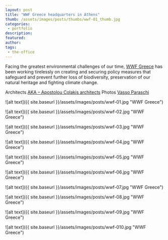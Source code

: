 ```yaml
---
layout: post
title: "WWF Greece headquarters in Athens"
thumb: /assets/images/posts/thumbs/wwf-01_thumb.jpg
categories:
 - portfolio
description:
featured:
author: 
tags:
 - the-office
---
```


Facing the greatest environmental challenges of our time, <a href="https://www.wwf.gr/en/">WWF Greece</a> has been working tirelessly on creating and securing policy measures that safeguard and prevent further loss of biodiversity, preservation of our natural heritage and fighting climate change.

<p class="credits">
    <span class="title">Architects</span>
        <span class="contributor"><a href="http://www.ak-a.gr/index/">AKA – Apostolou Colakis architects</a></span>
    <span class="title">Photos</span>
        <span class="contributor"><a href="https://www.instagram.com/vassoparaschi/">Vasso Paraschi</a></span>
</p>

![alt text]({{ site.baseurl }}/assets/images/posts/wwf-01.jpg "WWF Greece")

![alt text]({{ site.baseurl }}/assets/images/posts/wwf-02.jpg "WWF Greece")

![alt text]({{ site.baseurl }}/assets/images/posts/wwf-03.jpg "WWF Greece")

![alt text]({{ site.baseurl }}/assets/images/posts/wwf-04.jpg "WWF Greece")

![alt text]({{ site.baseurl }}/assets/images/posts/wwf-05.jpg "WWF Greece")

![alt text]({{ site.baseurl }}/assets/images/posts/wwf-06.jpg "WWF Greece")

![alt text]({{ site.baseurl }}/assets/images/posts/wwf-07.jpg "WWF Greece")

![alt text]({{ site.baseurl }}/assets/images/posts/wwf-08.jpg "WWF Greece")

![alt text]({{ site.baseurl }}/assets/images/posts/wwf-09.jpg "WWF Greece")

![alt text]({{ site.baseurl }}/assets/images/posts/wwf-010.jpg "WWF Greece")